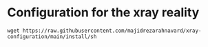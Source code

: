 # Configuration for the xray reality

```
wget https://raw.githubusercontent.com/majidrezarahnavard/xray-configuration/main/install/sh
 
```
